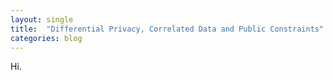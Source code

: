 ```yaml
---
layout: single
title:  "Differential Privacy, Correlated Data and Public Constraints"
categories: blog
---
```


<p>Hi.</p>
